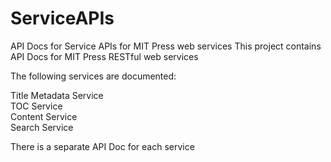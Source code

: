 # ServiceAPIs
API Docs for Service APIs for MIT Press web services
This project contains API Docs for MIT Press RESTful web services

The following services are documented:

Title Metadata Service<br/>
TOC Service<br/>
Content Service<br/>
Search Service<br/>

There is a separate API Doc for each service
